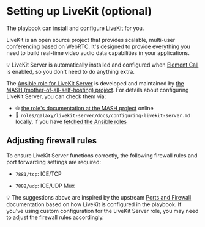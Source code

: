 <!--
SPDX-FileCopyrightText: 2024 wjbeckett
SPDX-FileCopyrightText: 2024 - 2025 Slavi Pantaleev

SPDX-License-Identifier: AGPL-3.0-or-later
-->

# Setting up LiveKit (optional)

The playbook can install and configure [LiveKit](https://github.com/livekit/livekit) for you.

LiveKit is an open source project that provides scalable, multi-user conferencing based on WebRTC. It's designed to provide everything you need to build real-time video audio data capabilities in your applications.

💡 LiveKit Server is automatically installed and configured when [Element Call](configuring-playbook-element-call.md) is enabled, so you don't need to do anything extra.

The [Ansible role for LiveKit Server](https://github.com/mother-of-all-self-hosting/ansible-role-livekit-server) is developed and maintained by [the MASH (mother-of-all-self-hosting) project](https://github.com/mother-of-all-self-hosting). For details about configuring LiveKit Server, you can check them via:
- 🌐 [the role's documentation at the MASH project](https://github.com/mother-of-all-self-hosting/ansible-role-livekit-server/blob/main/docs/configuring-livekit-server.md) online
- 📁 `roles/galaxy/livekit-server/docs/configuring-livekit-server.md` locally, if you have [fetched the Ansible roles](installing.md#update-ansible-roles)

## Adjusting firewall rules

To ensure LiveKit Server functions correctly, the following firewall rules and port forwarding settings are required:

- `7881/tcp`: ICE/TCP

- `7882/udp`: ICE/UDP Mux

💡 The suggestions above are inspired by the upstream [Ports and Firewall](https://docs.livekit.io/home/self-hosting/ports-firewall/) documentation based on how LiveKit is configured in the playbook. If you've using custom configuration for the LiveKit Server role, you may need to adjust the firewall rules accordingly.
